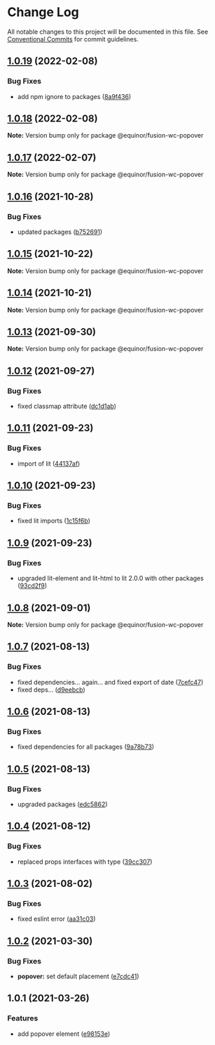 # Change Log

All notable changes to this project will be documented in this file.
See [Conventional Commits](https://conventionalcommits.org) for commit guidelines.

## [1.0.19](https://github.com/equinor/fusion-web-components/compare/@equinor/fusion-wc-popover@1.0.18...@equinor/fusion-wc-popover@1.0.19) (2022-02-08)


### Bug Fixes

* add npm ignore to packages ([8a9f436](https://github.com/equinor/fusion-web-components/commit/8a9f436f4d38c0fec431d9388ce3098853f8babc))





## [1.0.18](https://github.com/equinor/fusion-web-components/compare/@equinor/fusion-wc-popover@1.0.17...@equinor/fusion-wc-popover@1.0.18) (2022-02-08)

**Note:** Version bump only for package @equinor/fusion-wc-popover





## [1.0.17](https://github.com/equinor/fusion-web-components/compare/@equinor/fusion-wc-popover@1.0.16...@equinor/fusion-wc-popover@1.0.17) (2022-02-07)

**Note:** Version bump only for package @equinor/fusion-wc-popover





## [1.0.16](https://github.com/equinor/fusion-web-components/compare/@equinor/fusion-wc-popover@1.0.15...@equinor/fusion-wc-popover@1.0.16) (2021-10-28)


### Bug Fixes

* updated packages ([b752691](https://github.com/equinor/fusion-web-components/commit/b75269105063dfbb150432bd86426e33d67ba869))





## [1.0.15](https://github.com/equinor/fusion-web-components/compare/@equinor/fusion-wc-popover@1.0.14...@equinor/fusion-wc-popover@1.0.15) (2021-10-22)

**Note:** Version bump only for package @equinor/fusion-wc-popover





## [1.0.14](https://github.com/equinor/fusion-web-components/compare/@equinor/fusion-wc-popover@1.0.13...@equinor/fusion-wc-popover@1.0.14) (2021-10-21)

**Note:** Version bump only for package @equinor/fusion-wc-popover





## [1.0.13](https://github.com/equinor/fusion-web-components/compare/@equinor/fusion-wc-popover@1.0.12...@equinor/fusion-wc-popover@1.0.13) (2021-09-30)

**Note:** Version bump only for package @equinor/fusion-wc-popover





## [1.0.12](https://github.com/equinor/fusion-web-components/compare/@equinor/fusion-wc-popover@1.0.11...@equinor/fusion-wc-popover@1.0.12) (2021-09-27)


### Bug Fixes

* fixed classmap attribute ([dc1d1ab](https://github.com/equinor/fusion-web-components/commit/dc1d1ab48eb6b3ecda64d9a18d453e194c19877a))





## [1.0.11](https://github.com/equinor/fusion-web-components/compare/@equinor/fusion-wc-popover@1.0.10...@equinor/fusion-wc-popover@1.0.11) (2021-09-23)


### Bug Fixes

* import of lit ([44137af](https://github.com/equinor/fusion-web-components/commit/44137afb8005ca17af94f14dabe4a427c31391df))





## [1.0.10](https://github.com/equinor/fusion-web-components/compare/@equinor/fusion-wc-popover@1.0.9...@equinor/fusion-wc-popover@1.0.10) (2021-09-23)


### Bug Fixes

* fixed lit imports ([1c15f6b](https://github.com/equinor/fusion-web-components/commit/1c15f6b865b9e43193942610f881ed1bc74a623c))





## [1.0.9](https://github.com/equinor/fusion-web-components/compare/@equinor/fusion-wc-popover@1.0.8...@equinor/fusion-wc-popover@1.0.9) (2021-09-23)


### Bug Fixes

* upgraded lit-element and lit-html to lit 2.0.0 with other packages ([93cd2f9](https://github.com/equinor/fusion-web-components/commit/93cd2f997d6045fd5ab69fe05ccee5acfa861ad7))





## [1.0.8](https://github.com/equinor/fusion-web-components/compare/@equinor/fusion-wc-popover@1.0.7...@equinor/fusion-wc-popover@1.0.8) (2021-09-01)

**Note:** Version bump only for package @equinor/fusion-wc-popover





## [1.0.7](https://github.com/equinor/fusion-web-components/compare/@equinor/fusion-wc-popover@1.0.6...@equinor/fusion-wc-popover@1.0.7) (2021-08-13)


### Bug Fixes

* fixed dependencies... again... and fixed export of date ([7cefc47](https://github.com/equinor/fusion-web-components/commit/7cefc47b307e67c3a79c41579e07ece70c2e0728))
* fixed deps... ([d9eebcb](https://github.com/equinor/fusion-web-components/commit/d9eebcb1d637e9c2bb64f465c9378f1fea17c973))





## [1.0.6](https://github.com/equinor/fusion-web-components/compare/@equinor/fusion-wc-popover@1.0.5...@equinor/fusion-wc-popover@1.0.6) (2021-08-13)


### Bug Fixes

* fixed dependencies for all packages ([9a78b73](https://github.com/equinor/fusion-web-components/commit/9a78b73068685cd4d096fdea1e8501464c18a51c))





## [1.0.5](https://github.com/equinor/fusion-web-components/compare/@equinor/fusion-wc-popover@1.0.4...@equinor/fusion-wc-popover@1.0.5) (2021-08-13)


### Bug Fixes

* upgraded packages ([edc5862](https://github.com/equinor/fusion-web-components/commit/edc58624c3921ef6c77020dd3a026f40ed1dd5f2))





## [1.0.4](https://github.com/equinor/fusion-web-components/compare/@equinor/fusion-wc-popover@1.0.3...@equinor/fusion-wc-popover@1.0.4) (2021-08-12)


### Bug Fixes

* replaced props interfaces with type ([39cc307](https://github.com/equinor/fusion-web-components/commit/39cc3078b3bb217587f5eb39020a312cb859bb96))





## [1.0.3](https://github.com/equinor/fusion-web-components/compare/@equinor/fusion-wc-popover@1.0.2...@equinor/fusion-wc-popover@1.0.3) (2021-08-02)


### Bug Fixes

* fixed eslint error ([aa31c03](https://github.com/equinor/fusion-web-components/commit/aa31c03d614c0216ca5711519786eed9358ad445))





## [1.0.2](https://github.com/equinor/fusion-web-components/compare/@equinor/fusion-wc-popover@1.0.1...@equinor/fusion-wc-popover@1.0.2) (2021-03-30)


### Bug Fixes

* **popover:** set default placement ([e7cdc41](https://github.com/equinor/fusion-web-components/commit/e7cdc41639ce4e1ae8f45cca7eb9013eb018e4f2))





## 1.0.1 (2021-03-26)


### Features

* add popover element ([e98153e](https://github.com/equinor/fusion-web-components/commit/e98153edd63a492353d60ab8ae314af18294b98a))
